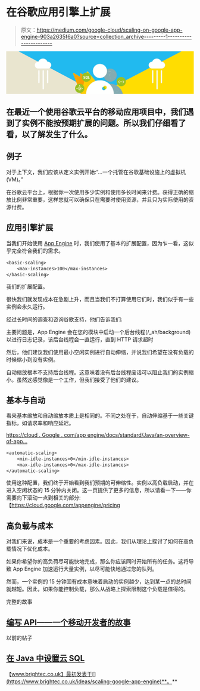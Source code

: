 # 在谷歌应用引擎上扩展

> 原文：<https://medium.com/google-cloud/scaling-on-google-app-engine-903a2635f6a0?source=collection_archive---------1----------------------->

![](img/d1d01718a027432380bd261c05f38c4b.png)

## 在最近一个使用谷歌云平台的移动应用项目中，我们遇到了实例不能按预期扩展的问题。所以我们仔细看了看，以了解发生了什么。

## 例子

对于上下文，我们应该从定义实例开始:“…一个托管在谷歌基础设施上的虚拟机(VM)。”

在谷歌云平台上，根据你一次使用多少实例和使用多长时间来计费。获得正确的缩放比例非常重要，这样您就可以确保只在需要时使用资源，并且只为实际使用的资源付费。

## 应用引擎扩展

当我们开始使用 [App Engine](/@alistairsykes/queued-tasks-on-appengine-for-firebase-187972c844e1) 时，我们使用了基本的扩展配置，因为乍一看，这似乎完全符合我们的需求。

```
<basic-scaling>
    <max-instances>100</max-instances>
</basic-scaling>
```

我们的扩展配置。

很快我们就发现成本在急剧上升，而且当我们不打算使用它们时，我们似乎有一些实例会永久运行。

经过长时间的调查和咨询谷歌支持，他们告诉我们:

主要问题是，App Engine 会在您的模块中启动一个后台线程(/_ah/background)以进行日志记录，该后台线程会一直运行，直到 HTTP 请求超时

然后，他们建议我们使用最小空闲实例进行自动伸缩，并说我们希望在没有负载的时候缩小到没有实例。

自动缩放根本不支持后台线程。这意味着没有后台线程废话可以阻止我们的实例缩小。虽然这感觉像是一个工作，但我们接受了他们的建议。

## 基本与自动

看来基本缩放和自动缩放本质上是相同的。不同之处在于，自动伸缩基于一些关键指标，如请求率和响应延迟。

[https://cloud . Google . com/app engine/docs/standard/Java/an-overview-of-app...](https://cloud.google.com/appengine/docs/standard/java/an-overview-of-app-engine#scaling_types_and_instance_classes)

```
<automatic-scaling>
    <min-idle-instances>0</min-idle-instances>
    <max-idle-instances>0</max-idle-instances>
</automatic-scaling>
```

使用这种配置，我们终于开始看到我们预期的可伸缩性。实例以高负载启动，并在进入空闲状态的 15 分钟内关闭。这一页提供了更多的信息，所以请看一下——你需要向下滚动一点到相关的部分:【https://cloud.google.com/appengine/pricing

## 高负载与成本

对我们来说，成本是一个重要的考虑因素。因此，我们从理论上探讨了如何在高负载情况下优化成本。

如果你希望你的高负荷尽可能快地完成，那么你应该同时开始所有的任务。这将导致 App Engine 加速运行大量实例，以尽可能快地通过您的队列。

然而，一个实例的 15 分钟固有成本意味着启动的实例越少，达到某一点的总时间就越短。因此，如果你能控制负载，那么从战略上探索限制这个负载是值得的。

完整的故事

## [编写 API——一个移动开发者的故事](/@alistairsykes/writing-an-api-a-mobile-developers-story-8f43ec4df075)

以前的帖子

## [在 Java 中设置云 SQL](/@alistairsykes/setting-up-cloud-sql-in-java-brightec-brighton-uk-91abe16345ae)

【www.brightec.co.uk】最初发表于[](https://www.brightec.co.uk/ideas/scaling-google-app-engine)**。**